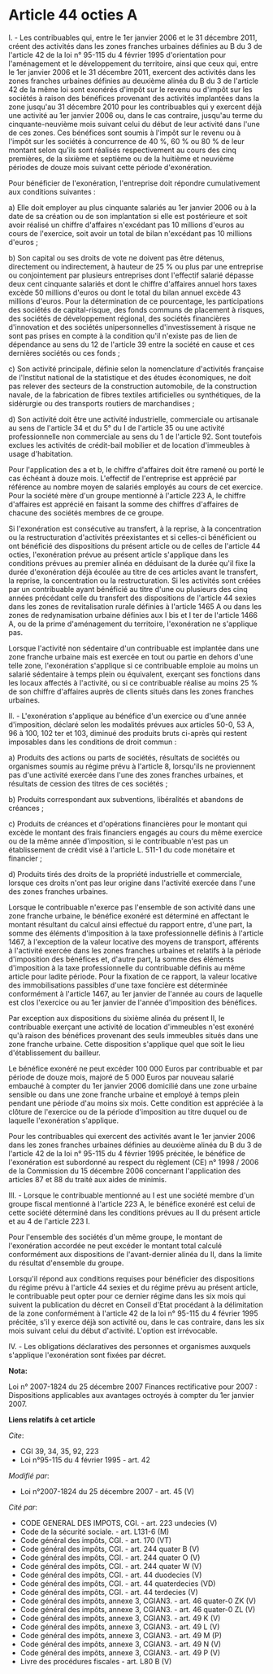 # Article 44 octies A

I. - Les contribuables qui, entre le 1er janvier 2006 et le 31 décembre 2011, créent des activités dans les zones franches
urbaines définies au B du 3 de l'article 42 de la loi n° 95-115 du 4 février 1995 d'orientation pour l'aménagement et le
développement du territoire, ainsi que ceux qui, entre le 1er janvier 2006 et le 31 décembre 2011, exercent des activités
dans les zones franches urbaines définies au deuxième alinéa du B du 3 de l'article 42 de la même loi sont exonérés d'impôt
sur le revenu ou d'impôt sur les sociétés à raison des bénéfices provenant des activités implantées dans la zone jusqu'au 31
décembre 2010 pour les contribuables qui y exercent déjà une activité au 1er janvier 2006 ou, dans le cas contraire, jusqu'au
terme du cinquante-neuvième mois suivant celui du début de leur activité dans l'une de ces zones. Ces bénéfices sont soumis à
l'impôt sur le revenu ou à l'impôt sur les sociétés à concurrence de 40 %, 60 % ou 80 % de leur montant selon qu'ils sont
réalisés respectivement au cours des cinq premières, de la sixième et septième ou de la huitième et neuvième périodes de
douze mois suivant cette période d'exonération.

Pour bénéficier de l'exonération, l'entreprise doit répondre cumulativement aux conditions suivantes :

a) Elle doit employer au plus cinquante salariés au 1er janvier 2006 ou à la date de sa création ou de son implantation si
elle est postérieure et soit avoir réalisé un chiffre d'affaires n'excédant pas 10 millions d'euros au cours de l'exercice,
soit avoir un total de bilan n'excédant pas 10 millions d'euros ;

b) Son capital ou ses droits de vote ne doivent pas être détenus, directement ou indirectement, à hauteur de 25 % ou plus par
une entreprise ou conjointement par plusieurs entreprises dont l'effectif salarié dépasse deux cent cinquante salariés et
dont le chiffre d'affaires annuel hors taxes excède 50 millions d'euros ou dont le total du bilan annuel excède 43 millions
d'euros. Pour la détermination de ce pourcentage, les participations des sociétés de capital-risque, des fonds communs de
placement à risques, des sociétés de développement régional, des sociétés financières d'innovation et des sociétés
unipersonnelles d'investissement à risque ne sont pas prises en compte à la condition qu'il n'existe pas de lien de
dépendance au sens du 12 de l'article 39 entre la société en cause et ces dernières sociétés ou ces fonds ;

c) Son activité principale, définie selon la nomenclature d'activités française de l'Institut national de la statistique et
des études économiques, ne doit pas relever des secteurs de la construction automobile, de la construction navale, de la
fabrication de fibres textiles artificielles ou synthétiques, de la sidérurgie ou des transports routiers de marchandises ;

d) Son activité doit être une activité industrielle, commerciale ou artisanale au sens de l'article 34 et du 5° du I de
l'article 35 ou une activité professionnelle non commerciale au sens du 1 de l'article 92. Sont toutefois exclues les
activités de crédit-bail mobilier et de location d'immeubles à usage d'habitation.

Pour l'application des a et b, le chiffre d'affaires doit être ramené ou porté le cas échéant à douze mois. L'effectif de
l'entreprise est apprécié par référence au nombre moyen de salariés employés au cours de cet exercice. Pour la société mère
d'un groupe mentionné à l'article 223 A, le chiffre d'affaires est apprécié en faisant la somme des chiffres d'affaires de
chacune des sociétés membres de ce groupe.

Si l'exonération est consécutive au transfert, à la reprise, à la concentration ou la restructuration d'activités
préexistantes et si celles-ci bénéficient ou ont bénéficié des dispositions du présent article ou de celles de l'article 44
octies, l'exonération prévue au présent article s'applique dans les conditions prévues au premier alinéa en déduisant de la
durée qu'il fixe la durée d'exonération déjà écoulée au titre de ces articles avant le transfert, la reprise, la
concentration ou la restructuration. Si les activités sont créées par un contribuable ayant bénéficié au titre d'une ou
plusieurs des cinq années précédant celle du transfert des dispositions de l'article 44 sexies dans les zones de
revitalisation rurale définies à l'article 1465 A ou dans les zones de redynamisation urbaine définies aux I bis et I ter de
l'article 1466 A, ou de la prime d'aménagement du territoire, l'exonération ne s'applique pas.

Lorsque l'activité non sédentaire d'un contribuable est implantée dans une zone franche urbaine mais est exercée en tout ou
partie en dehors d'une telle zone, l'exonération s'applique si ce contribuable emploie au moins un salarié sédentaire à temps
plein ou équivalent, exerçant ses fonctions dans les locaux affectés à l'activité, ou si ce contribuable réalise au moins 25
% de son chiffre d'affaires auprès de clients situés dans les zones franches urbaines.

II. - L'exonération s'applique au bénéfice d'un exercice ou d'une année d'imposition, déclaré selon les modalités prévues aux
articles 50-0, 53 A, 96 à 100, 102 ter et 103, diminué des produits bruts ci-après qui restent imposables dans les conditions
de droit commun :

a) Produits des actions ou parts de sociétés, résultats de sociétés ou organismes soumis au régime prévu à l'article 8,
lorsqu'ils ne proviennent pas d'une activité exercée dans l'une des zones franches urbaines, et résultats de cession des
titres de ces sociétés ;

b) Produits correspondant aux subventions, libéralités et abandons de créances ;

c) Produits de créances et d'opérations financières pour le montant qui excède le montant des frais financiers engagés au
cours du même exercice ou de la même année d'imposition, si le contribuable n'est pas un établissement de crédit visé à
l'article L. 511-1 du code monétaire et financier ;

d) Produits tirés des droits de la propriété industrielle et commerciale, lorsque ces droits n'ont pas leur origine dans
l'activité exercée dans l'une des zones franches urbaines.

Lorsque le contribuable n'exerce pas l'ensemble de son activité dans une zone franche urbaine, le bénéfice exonéré est
déterminé en affectant le montant résultant du calcul ainsi effectué du rapport entre, d'une part, la somme des éléments
d'imposition à la taxe professionnelle définis à l'article 1467, à l'exception de la valeur locative des moyens de transport,
afférents à l'activité exercée dans les zones franches urbaines et relatifs à la période d'imposition des bénéfices et,
d'autre part, la somme des éléments d'imposition à la taxe professionnelle du contribuable définis au même article pour
ladite période. Pour la fixation de ce rapport, la valeur locative des immobilisations passibles d'une taxe foncière est
déterminée conformément à l'article 1467, au 1er janvier de l'année au cours de laquelle est clos l'exercice ou au 1er
janvier de l'année d'imposition des bénéfices.

Par exception aux dispositions du sixième alinéa du présent II, le contribuable exerçant une activité de location d'immeubles
n'est exonéré qu'à raison des bénéfices provenant des seuls immeubles situés dans une zone franche urbaine. Cette disposition
s'applique quel que soit le lieu d'établissement du bailleur.

Le bénéfice exonéré ne peut excéder 100 000 Euros par contribuable et par période de douze mois, majoré de 5 000 Euros par
nouveau salarié embauché à compter du 1er janvier 2006 domicilié dans une zone urbaine sensible ou dans une zone franche
urbaine et employé à temps plein pendant une période d'au moins six mois. Cette condition est appréciée à la clôture de
l'exercice ou de la période d'imposition au titre duquel ou de laquelle l'exonération s'applique.

Pour les contribuables qui exercent des activités avant le 1er janvier 2006 dans les zones franches urbaines définies au
deuxième alinéa du B du 3 de l'article 42 de la loi n° 95-115 du 4 février 1995 précitée, le bénéfice de l'exonération est
subordonné au respect du règlement (CE) n° 1998 / 2006 de la Commission du 15 décembre 2006 concernant l'application des
articles 87 et 88 du traité aux aides de minimis.

III. - Lorsque le contribuable mentionné au I est une société membre d'un groupe fiscal mentionné à l'article 223 A, le
bénéfice exonéré est celui de cette société déterminé dans les conditions prévues au II du présent article et au 4 de
l'article 223 I.

Pour l'ensemble des sociétés d'un même groupe, le montant de l'exonération accordée ne peut excéder le montant total calculé
conformément aux dispositions de l'avant-dernier alinéa du II, dans la limite du résultat d'ensemble du groupe.

Lorsqu'il répond aux conditions requises pour bénéficier des dispositions du régime prévu à l'article 44 sexies et du régime
prévu au présent article, le contribuable peut opter pour ce dernier régime dans les six mois qui suivent la publication du
décret en Conseil d'Etat procédant à la délimitation de la zone conformément à l'article 42 de la loi n° 95-115 du 4 février
1995 précitée, s'il y exerce déjà son activité ou, dans le cas contraire, dans les six mois suivant celui du début
d'activité. L'option est irrévocable.

IV. - Les obligations déclaratives des personnes et organismes auxquels s'applique l'exonération sont fixées par décret.

**Nota:**

Loi n° 2007-1824 du 25 décembre 2007 Finances rectificative pour 2007 : Dispositions applicables aux avantages octroyés à
compter du 1er janvier 2007.

**Liens relatifs à cet article**

_Cite_:

  - CGI 39, 34, 35, 92, 223
  - Loi n°95-115 du 4 février 1995 - art. 42

_Modifié par_:

  - Loi n°2007-1824 du 25 décembre 2007 - art. 45 (V)

_Cité par_:

  - CODE GENERAL DES IMPOTS, CGI. - art. 223 undecies (V)
  - Code de la sécurité sociale. - art. L131-6 (M)
  - Code général des impôts, CGI. - art. 170 (VT)
  - Code général des impôts, CGI. - art. 244 quater B (V)
  - Code général des impôts, CGI. - art. 244 quater O (V)
  - Code général des impôts, CGI. - art. 244 quater W (V)
  - Code général des impôts, CGI. - art. 44 duodecies (V)
  - Code général des impôts, CGI. - art. 44 quaterdecies (VD)
  - Code général des impôts, CGI. - art. 44 terdecies (V)
  - Code général des impôts, annexe 3, CGIAN3. - art. 46 quater-0 ZK (V)
  - Code général des impôts, annexe 3, CGIAN3. - art. 46 quater-0 ZL (V)
  - Code général des impôts, annexe 3, CGIAN3. - art. 49 K (V)
  - Code général des impôts, annexe 3, CGIAN3. - art. 49 L (V)
  - Code général des impôts, annexe 3, CGIAN3. - art. 49 M (P)
  - Code général des impôts, annexe 3, CGIAN3. - art. 49 N (V)
  - Code général des impôts, annexe 3, CGIAN3. - art. 49 P (V)
  - Livre des procédures fiscales - art. L80 B (V)
